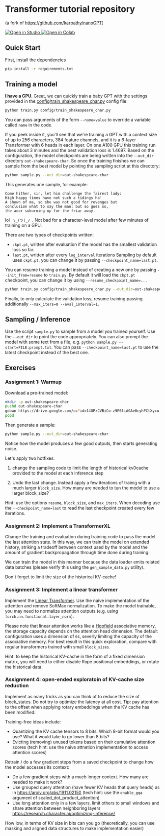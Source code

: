 # Transformer tutorial repository

(a fork of https://github.com/karpathy/nanoGPT)


<a target="_blank" href="https://lightning.ai/new?repo_url=https%3A%2F%2Fgithub.com%2Fjanchorowski%2Ftransformer_tutorial">
  <img src="https://pl-bolts-doc-images.s3.us-east-2.amazonaws.com/app-2/studio-badge.svg" alt="Open in Studio" />
</a>

<a href="https://colab.research.google.com/drive/1CYMPmhnoRTYTOqJFS8tnshX3XTFi24se">
  <img src="https://colab.research.google.com/assets/colab-badge.svg" alt="Open in Colab" />
</a>

## Quick Start

First, install the dependencies
```sh
pip install -r requirements.txt
```

## Training a model

**I have a GPU**. Great, we can quickly train a baby GPT with the settings provided in the [config/train_shakespeare_char.py](config/train_shakespeare_char.py) config file:

```sh
python train.py config/train_shakespeare_char.py
```

You can pass arguments of the form `--name=value` to override a variable called `name` in the code.

If you peek inside it, you'll see that we're training a GPT with a context size of up to 256 characters, 384 feature channels, and it is a 6-layer Transformer with 6 heads in each layer. On one A100 GPU this training run takes about 3 minutes and the best validation loss is 1.4697. Based on the configuration, the model checkpoints are being written into the `--out_dir` directory `out-shakespeare-char`. So once the training finishes we can sample from the best model by pointing the sampling script at this directory:

```sh
python sample.py --out_dir=out-shakespeare-char
```

This generates one sample, for example:

```
Come hither, sir, let him challenge the fairest lady:
High happy times have not such a tidings ha'
A shown of me, so she was not good for revenges but
conclusion what to say the man: but so goes so,
the aeor suburning up for the friar away.
```

lol  `¯\_(ツ)_/¯`. Not bad for a character-level model after few minutes of training on a GPU.

There are two types of checkpoints written:
- `ckpt.pt`, written after evaluation if the model has the smallest validation loss so far.
- `last.pt`, written after every `log_interval` iterations
Sampling by default uses `ckpt.pt`, you can change it by passing `--checkpoint_name=last.pt`.

You can resume training a model instead of creating a new one by passing `--init_from=resume` to `train.py`.
By default it will load the `ckpt.pt` checkpoint, you can change it by using `--resume_checkpoint_name=...`
```sh
python train.py config/train_shakespeare_char.py --out_dir=out-shakespeare-char --init_from=resume --resume_checkpoint_name=ckpt.pt
```

Finally, to only calculate the validation loss, resume training passing additionally `--max_iters=0 --eval_interval=1`.

## Sampling / Inference

Use the script `sample.py` to sample from a model you trained yourself. Use the `--out_dir` to point the code appropriately. You can also prompt the model with some text from a file, e.g. ```python sample.py --start=FILE:prompt.txt```. You can pass `--checkpoint_name=last.pt` to use the latest checkpoint instead of the best one.

## Exercises

### Assignment 1: Warmup

Download a pre-trained model:

```bash
mkdir -p out-shakespeare-char
pushd out-shakespeare-char
gdown https://drive.google.com/uc?id=14OPzCVBiCo-z9F6liAGAe0cyhPCtXycu
popd
```

Then generate a sample:
```bash
python sample.py --out_dir=out-shakespeare-char
```

Notice how the model produces a few good outputs, then starts generating noise.

Let's apply two hotfixes:
1. change the sampling code to limit the length of historical kv0cache provided to the model at each inference step

2. Undo the last change. Instead apply a few iterations of trainig with a much larger `block_size`. How many are needed to tun the model to use a larger block_size?

Hint: use the options `resume`, `block_size`, and `max_iters`. When decoding use the `--checkpoint_name=last` to read the last checkpoint created every few iterations.

### Assignment 2: Implement a TransformerXL
Change the training and evaluation during training code to pass the model the last attention state. In this way, we can train the model on extended history, striking a tradeoff between context used by the model and the amount of gradient backpropagation through time done during training.

We can train the model in this manner because the data loader emits related data batches (please verify this using the `gen_sample_data.py` utility).

Don't forget to limit the size of the historical KV-cache!


### Assignment 3: Implement a linear transformer

Implement the [Linear Transformer](https://arxiv.org/abs/2006.16236). Use the naive implementation of the attention and remove SoftMax normalization. To make the model trainable, you may need to normalize attention outputs (e.g. using `torch.nn.functional.layer_norm`).

Please note that linear attention works like a [Hopfield](https://en.wikipedia.org/wiki/Hopfield_network) associative memory, the storage capacity depends on the attention head dimension. The default configuration uses a dimension of `64`, severly limiting the capacity of the associative memory. For best result in this quick exploration, compare with regular transformers trained with small `block_sizes`. 

Hint: to keep the historical KV-cache in the form of a fixed dimension matrix, you will need to either disable Rope positional embeddings, or rotate the historical data.

### Assignment 4: open-ended exploratoin of KV-cache size reduction

Implement as many tricks as you can think of to reduce the size of block_states.
Do not try to optimize the latency at all cost. Tip: pay attention to the offset
when applying rotary embeddings when the KV cache has been modified.

Training-free ideas include:
- Quantizing the KV cache tensors to 8 bits. Which 8-bit format would you use?
  What it would take to go lower than 8 bits?
- Evicting (removing) unused tokens based on their cumulative attention scores
  (tech hint: use the naive attnetion implementation to access attention scores)

Retrain / do a few gradient steps from a saved checkpoint to change how
the model accesses its context:
- Do a few gradient steps with a much longer context. How many are needed to
  make it work?
- Use grouped query attention (have fewer KV heads that query heads)
  as in https://arxiv.org/abs/1911.02150 (tech hint: use the `enable_gqa`
  argument of scaled_dot_product_attention)
- Use long attention only in a few layers, limit others to small windows
  and share attention between neighboring layers
  https://research.character.ai/optimizing-inference/

How low, in terms of KV size in bits can you go (theoretically, you can
use masking and aligned data structures to make implementation easier)
